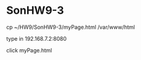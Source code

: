 # SonHW9-3
cp ~/HW9/SonHW9-3/myPage.html /var/www/html

type in 192.168.7.2:8080

click myPage.html
